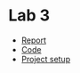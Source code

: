 # Lab 3

* [Report](https://docs.google.com/document/d/1vrMourhWKQW_NCa5MUjeuKeQn7y4E1aJu2TNRoR2ybI/edit?usp=sharing)
* [Code](./main.ipynb)
* [Project setup](../README.md#project-setup)